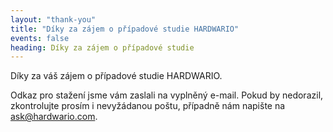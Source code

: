```yaml
---
layout: "thank-you"
title: "Díky za zájem o případové studie HARDWARIO"
events: false
heading: Díky za zájem o případové studie
---
```


Díky za váš zájem o případové studie HARDWARIO. 

Odkaz pro stažení jsme vám zaslali na vyplněný e-mail. 
Pokud by nedorazil, zkontrolujte prosím i&nbsp;nevyžádanou poštu, případně nám napište na [ask@hardwario.com](mailto:ask@hardwario.com).
